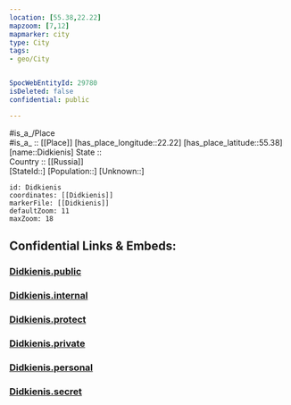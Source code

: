 ```yaml
---
location: [55.38,22.22] 
mapzoom: [7,12] 
mapmarker: city 
type: City
tags:
- geo/City


SpocWebEntityId: 29780
isDeleted: false
confidential: public

---
```

#is_a_/Place  
#is_a_ :: [[Place]] 
[has_place_longitude::22.22] 
[has_place_latitude::55.38] 
[name::Didkienis] 
State ::  
Country :: [[Russia]]  
[StateId::] 
[Population::] 
[Unknown::] 


```leaflet
id: Didkienis
coordinates: [[Didkienis]] 
markerFile: [[Didkienis]] 
defaultZoom: 11 
maxZoom: 18
```


## Confidential Links & Embeds: 

### [Didkienis.public](/_public/\Earth\Continent\Europe\Europe~North\Lithuania\Counties~Lithuania\Taurages\CityDidkienis.public.md) 

### [Didkienis.internal](/_internal/\Earth\Continent\Europe\Europe~North\Lithuania\Counties~Lithuania\Taurages\CityDidkienis.internal.md) 

### [Didkienis.protect](/_protect/\Earth\Continent\Europe\Europe~North\Lithuania\Counties~Lithuania\Taurages\CityDidkienis.protect.md) 

### [Didkienis.private](/_private/\Earth\Continent\Europe\Europe~North\Lithuania\Counties~Lithuania\Taurages\CityDidkienis.private.md) 

### [Didkienis.personal](/_personal/\Earth\Continent\Europe\Europe~North\Lithuania\Counties~Lithuania\Taurages\CityDidkienis.personal.md) 

### [Didkienis.secret](/_secret/\Earth\Continent\Europe\Europe~North\Lithuania\Counties~Lithuania\Taurages\CityDidkienis.secret.md)


